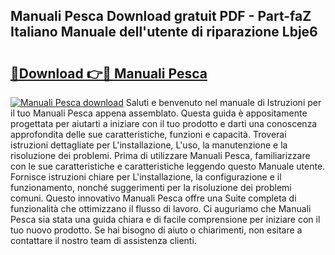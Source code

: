 ## Manuali Pesca Download gratuit PDF - Part-faZ Italiano Manuale dell'utente di riparazione Lbje6

# <h2><a href="http://dfaqu0.blite.top/?on=Manuali+Pesca">🔗Download 👉🔴 Manuali Pesca</a></h2>

[![Manuali Pesca download](https://i.imgur.com/lujVjoI.png)](http://dfaqu0.blite.top/?on=Manuali+Pesca)
Saluti e benvenuto nel manuale di Istruzioni per il tuo Manuali Pesca appena assemblato. Questa guida è appositamente progettata per aiutarti a iniziare con il tuo prodotto e darti una conoscenza approfondita delle sue caratteristiche, funzioni e capacità. Troverai istruzioni dettagliate per L'installazione, L'uso, la manutenzione e la risoluzione dei problemi. Prima di utilizzare Manuali Pesca, familiarizzare con le sue caratteristiche e caratteristiche leggendo questo Manuale utente. Fornisce istruzioni chiare per L'installazione, la configurazione e il funzionamento, nonché suggerimenti per la risoluzione dei problemi comuni. Questo innovativo Manuali Pesca offre una Suite completa di funzionalità che ottimizzano il flusso di lavoro. Ci auguriamo che Manuali Pesca sia stata una guida chiara e di facile comprensione per iniziare con il tuo nuovo prodotto. Se hai bisogno di aiuto o chiarimenti, non esitare a contattare il nostro team di assistenza clienti.

